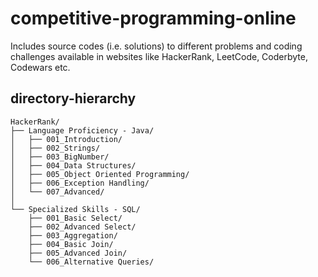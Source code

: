 # competitive-programming-online
Includes source codes (i.e. solutions) to different problems and coding challenges available in websites like HackerRank, LeetCode, Coderbyte, Codewars etc.

## directory-hierarchy
```text
HackerRank/
├── Language Proficiency - Java/
│   ├── 001_Introduction/
│   ├── 002_Strings/
│   ├── 003_BigNumber/
│   ├── 004_Data Structures/
│   ├── 005_Object Oriented Programming/
│   ├── 006_Exception Handling/
│   └── 007_Advanced/
│
└── Specialized Skills - SQL/
    ├── 001_Basic Select/
    ├── 002_Advanced Select/
    ├── 003_Aggregation/
    ├── 004_Basic Join/
    ├── 005_Advanced Join/
    └── 006_Alternative Queries/
```
